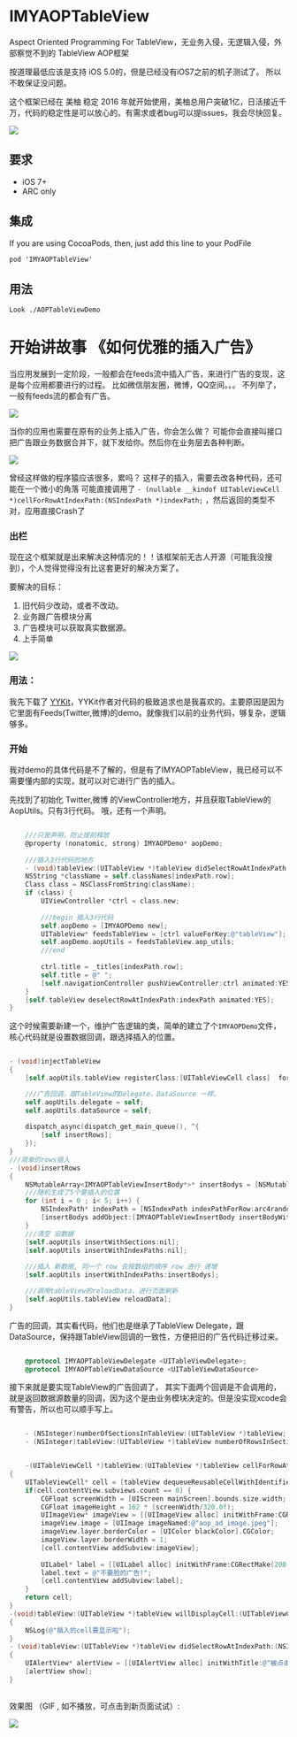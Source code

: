 # IMYAOPTableView

Aspect Oriented Programming For TableView，无业务入侵，无逻辑入侵，外部察觉不到的 TableView AOP框架

按道理最低应该是支持 iOS 5.0的，但是已经没有iOS7之前的机子测试了。 所以不敢保证没问题。

这个框架已经在 美柚 稳定 2016 年就开始使用，美柚总用户突破1亿，日活接近千万，代码的稳定性是可以放心的。有需求或者bug可以提issues，我会尽快回复。

![](http://sc.seeyouyima.com/shopGuide/data/59647e039f684_1920_576.png?imageView2/2/w/800/h/600)


## 要求

* iOS 7+ 
* ARC only

## 集成

If you are using CocoaPods, then, just add this line to your PodFile<br>

```objective-c
pod 'IMYAOPTableView'
```

## 用法

```
Look ./AOPTableViewDemo
```

开始讲故事 《如何优雅的插入广告》
====================================

当应用发展到一定阶段，一般都会在feeds流中插入广告，来进行广告的变现，这是每个应用都要进行的过程。 比如微信朋友圈，微博，QQ空间。。。 不列举了，一般有feeds流的都会有广告。

![](https://raw.githubusercontent.com/li6185377/IMYAOPTableView/master/screenshot/demo1.jpg)

当你的应用也需要在原有的业务上插入广告，你会怎么做？ 可能你会直接叫接口把广告跟业务数据合并下，就下发给你。然后你在业务层去各种判断。 

![](https://raw.githubusercontent.com/li6185377/IMYAOPTableView/master/screenshot/demo2.jpg)

曾经这样做的程序猿应该很多，累吗？ 这样子的插入，需要去改各种代码，还可能在一个微小的角落 可能直接调用了  `- (nullable __kindof UITableViewCell *)cellForRowAtIndexPath:(NSIndexPath *)indexPath;` ，然后返回的类型不对，应用直接Crash了

### 出栏

现在这个框架就是出来解决这种情况的！！该框架前无古人开源（可能我没搜到），个人觉得觉得没有比这套更好的解决方案了。

要解决的目标：

1. 旧代码少改动，或者不改动。
2. 业务跟广告模块分离
3. 广告模块可以获取真实数据源。
4. 上手简单


![](https://raw.githubusercontent.com/li6185377/IMYAOPTableView/master/screenshot/demo3.jpg)

### 用法：

我先下载了 [YYKit](https://github.com/ibireme/YYKit)，YYKit作者对代码的极致追求也是我喜欢的。主要原因是因为它里面有Feeds(Twitter,微博)的demo。就像我们以前的业务代码，够复杂，逻辑够多。

### 开始

我对demo的具体代码是不了解的，但是有了IMYAOPTableView，我已经可以不需要懂内部的实现，就可以对它进行广告的插入。 

先找到了初始化 Twitter,微博 的ViewController地方，并且获取TableView的AopUtils。只有3行代码。  哦，还有一个声明。


```objective-c

	///只是声明，防止提前释放
	@property (nonatomic, strong) IMYAOPDemo* aopDemo;
	
	///插入3行代码的地方
	- (void)tableView:(UITableView *)tableView didSelectRowAtIndexPath:(NSIndexPath *)indexPath {
    NSString *className = self.classNames[indexPath.row];
    Class class = NSClassFromString(className);
    if (class) {
        UIViewController *ctrl = class.new;
        
        ///begin 插入3行代码
        self.aopDemo = [IMYAOPDemo new];
        UITableView* feedsTableView = [ctrl valueForKey:@"tableView"];
        self.aopDemo.aopUtils = feedsTableView.aop_utils;
        ///end
        
        ctrl.title = _titles[indexPath.row];
        self.title = @" ";
        [self.navigationController pushViewController:ctrl animated:YES];
    }
    [self.tableView deselectRowAtIndexPath:indexPath animated:YES];
}

```

这个时候需要新建一个，维护广告逻辑的类，简单的建立了个`IMYAOPDemo`文件，核心代码就是设置数据回调，跟选择插入的位置。


```objective-c

- (void)injectTableView
{
    [self.aopUtils.tableView registerClass:[UITableViewCell class]  forCellReuseIdentifier:@"AD"];

    ///广告回调，跟TableView的Delegate，DataSource 一样。
    self.aopUtils.delegate = self;
    self.aopUtils.dataSource = self;
    
    dispatch_async(dispatch_get_main_queue(), ^{
        [self insertRows];
    });
}
///简单的rows插入
- (void)insertRows
{
    NSMutableArray<IMYAOPTableViewInsertBody*>* insertBodys = [NSMutableArray array];
    ///随机生成了5个要插入的位置
    for (int i = 0 ; i< 5; i++) {
        NSIndexPath* indexPath = [NSIndexPath indexPathForRow:arc4random()%10 inSection:0];
        [insertBodys addObject:[IMYAOPTableViewInsertBody insertBodyWithIndexPath:indexPath]];
    }
    ///清空 旧数据
    [self.aopUtils insertWithSections:nil];
    [self.aopUtils insertWithIndexPaths:nil];
    
    ///插入 新数据, 同一个 row 会按数组的顺序 row 进行 递增
    [self.aopUtils insertWithIndexPaths:insertBodys];

    ///调用tableView的reloadData，进行页面刷新
    [self.aopUtils.tableView reloadData];
}

```

广告的回调，其实看代码，他们也是继承了TableView Delegate，跟DataSource，保持跟TableView回调的一致性，方便把旧的广告代码迁移过来。

```objective-c

	@protocol IMYAOPTableViewDelegate <UITableViewDelegate>;
	@protocol IMYAOPTableViewDataSource <UITableViewDataSource>
```

接下来就是要实现TableView的广告回调了， 其实下面两个回调是不会调用的，就是返回数据源数量的回调，因为这个是由业务模块决定的。但是没实现xcode会有警告，所以也可以顺手写上。

```objective-c

	- (NSInteger)numberOfSectionsInTableView:(UITableView *)tableView; 
	- (NSInteger)tableView:(UITableView *)tableView numberOfRowsInSection:(NSInteger)section;

```

```objective-c

	-(UITableViewCell *)tableView:(UITableView *)tableView cellForRowAtIndexPath:(NSIndexPath *)indexPath
{
    UITableViewCell* cell = [tableView dequeueReusableCellWithIdentifier:@"AD"];
    if(cell.contentView.subviews.count == 0) {
        CGFloat screenWidth = [UIScreen mainScreen].bounds.size.width;
        CGFloat imageHeight = 162 * (screenWidth/320.0f);
        UIImageView* imageView = [[UIImageView alloc] initWithFrame:CGRectMake(0, 0, screenWidth, imageHeight)];
        imageView.image = [UIImage imageNamed:@"aop_ad_image.jpeg"];
        imageView.layer.borderColor = [UIColor blackColor].CGColor;
        imageView.layer.borderWidth = 1;
        [cell.contentView addSubview:imageView];
        
        UILabel* label = [[UILabel alloc] initWithFrame:CGRectMake(200, 100, 200, 50)];
        label.text = @"不要脸的广告!";
        [cell.contentView addSubview:label];
    }
    return cell;
}
-(void)tableView:(UITableView *)tableView willDisplayCell:(UITableViewCell *)cell forRowAtIndexPath:(NSIndexPath *)indexPath
{
    NSLog(@"插入的cell要显示啦");
}
- (void)tableView:(UITableView *)tableView didSelectRowAtIndexPath:(NSIndexPath *)indexPath
{
    UIAlertView* alertView = [[UIAlertView alloc] initWithTitle:@"被点击了> <" message:[NSString stringWithFormat:@"我的位置: %@",indexPath] delegate:nil cancelButtonTitle:@"哦~滚" otherButtonTitles:nil];
    [alertView show];
}
	
```


效果图 （GIF , 如不播放，可点击到新页面试试）:

![](https://raw.githubusercontent.com/li6185377/IMYAOPTableView/master/screenshot/aop_tableview_demo.gif)


